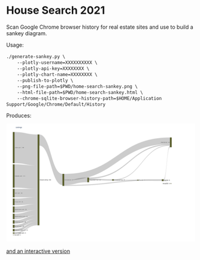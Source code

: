 # House Search 2021

Scan Google Chrome browser history for real estate sites and use to build a sankey diagram.

Usage:

```
./generate-sankey.py \
    --plotly-username=XXXXXXXXXX \
    --plotly-api-key=XXXXXXXX \
    --plotly-chart-name=XXXXXXXX \
    --publish-to-plotly \
    --png-file-path=$PWD/home-search-sankey.png \
    --html-file-path=$PWD/home-search-sankey.html \
    --chrome-sqlite-browser-history-path=$HOME/Application Support/Google/Chrome/Default/History

```

Produces:

![](home-search-sankey.png)

[and an interactive version](home-search-sankey.html)
